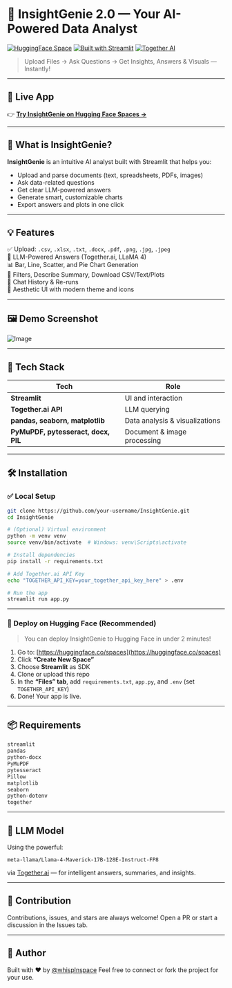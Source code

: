 # 🧠 InsightGenie 2.0 — Your AI-Powered Data Analyst

[![HuggingFace Space](https://img.shields.io/badge/Live%20Demo-HuggingFace-blue?logo=streamlit)](https://huggingface.co/spaces/whisplnspace/InsightGenie2.0)
[![Built with Streamlit](https://img.shields.io/badge/Built%20with-Streamlit-FF4B4B?logo=streamlit&logoColor=white)](https://streamlit.io/)
[![Together AI](https://img.shields.io/badge/Powered%20by-Together.ai-800080?logo=OpenAI)](https://together.ai/)

> Upload Files → Ask Questions → Get Insights, Answers & Visuals — Instantly!

---

## 🔗 Live App

👉 **[Try InsightGenie on Hugging Face Spaces →](https://huggingface.co/spaces/whisplnspace/InsightGenie2.0)**

---

## 🎯 What is InsightGenie?

**InsightGenie** is an intuitive AI analyst built with Streamlit that helps you:
- Upload and parse documents (text, spreadsheets, PDFs, images)
- Ask data-related questions
- Get clear LLM-powered answers
- Generate smart, customizable charts
- Export answers and plots in one click

---

## 💡 Features

✅ Upload: `.csv`, `.xlsx`, `.txt`, `.docx`, `.pdf`, `.png`, `.jpg`, `.jpeg`  
🧠 LLM-Powered Answers (Together.ai, LLaMA 4)  
📊 Bar, Line, Scatter, and Pie Chart Generation  
🧼 Filters, Describe Summary, Download CSV/Text/Plots  
📝 Chat History & Re-runs  
🌈 Aesthetic UI with modern theme and icons  

---

## 🖼️ Demo Screenshot

![Image](https://github.com/user-attachments/assets/0c1615bc-4ceb-4966-85c9-eb23b582866d)

---

## 🧪 Tech Stack

| Tech | Role |
|------|------|
| **Streamlit** | UI and interaction |
| **Together.ai API** | LLM querying |
| **pandas, seaborn, matplotlib** | Data analysis & visualizations |
| **PyMuPDF, pytesseract, docx, PIL** | Document & image processing |

---

## 🛠️ Installation

### ✅ Local Setup

```bash
git clone https://github.com/your-username/InsightGenie.git
cd InsightGenie

# (Optional) Virtual environment
python -m venv venv
source venv/bin/activate  # Windows: venv\Scripts\activate

# Install dependencies
pip install -r requirements.txt

# Add Together.ai API Key
echo "TOGETHER_API_KEY=your_together_api_key_here" > .env

# Run the app
streamlit run app.py
````

---

### 🚀 Deploy on Hugging Face (Recommended)

> You can deploy InsightGenie to Hugging Face in under 2 minutes!

1. Go to: [https://huggingface.co/spaces](https://huggingface.co/spaces)
2. Click **“Create New Space”**
3. Choose **Streamlit** as SDK
4. Clone or upload this repo
5. In the **“Files” tab**, add `requirements.txt`, `app.py`, and `.env` (set `TOGETHER_API_KEY`)
6. Done! Your app is live.

---

## 📦 Requirements

```txt
streamlit
pandas
python-docx
PyMuPDF
pytesseract
Pillow
matplotlib
seaborn
python-dotenv
together
```

---

## 🤖 LLM Model

Using the powerful:

```
meta-llama/Llama-4-Maverick-17B-128E-Instruct-FP8
```

via [Together.ai](https://together.ai/) — for intelligent answers, summaries, and insights.

---

## 🙌 Contribution

Contributions, issues, and stars are always welcome!
Open a PR or start a discussion in the Issues tab.

---


## 🌟 Author

Built with ❤️ by [@whisplnspace](https://huggingface.co/whisplnspace)
Feel free to connect or fork the project for your use.
